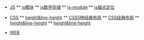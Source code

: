 * [JS](js/js模块)
** [js模块](js/js模块)
** [js数字存储](js/数字在js中的存储)
** [js-module](js/js-module)
** [js锚点定位](js/锚点定位)

* [CSS](CSS/height&line-height)
** [height&line-height](CSS/height&line-height)
** [CSS5种经典布局](CSS/CSS5种经典布局)
** [CSS经典布局](CSS/CSS经典布局)
** [height&line-height](CSS/height&line-height)
** [height&line-height](CSS/height&line-height)


* [WEB](vue3-note/)
